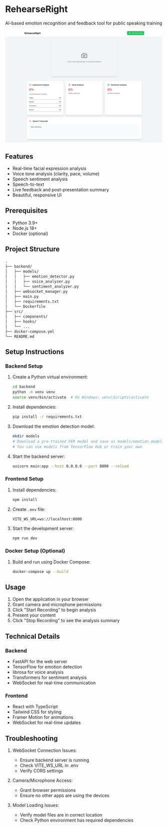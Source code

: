 # RehearseRight

AI-based emotion recognition and feedback tool for public speaking training

![RehearseRight - HomePage](image.jpeg)

## Features

- Real-time facial expression analysis
- Voice tone analysis (clarity, pace, volume)
- Speech sentiment analysis
- Speech-to-text
- Live feedback and post-presentation summary
- Beautiful, responsive UI

## Prerequisites

- Python 3.9+
- Node.js 18+
- Docker (optional)

## Project Structure

```
.
├── backend/
│   ├── models/
│   │   ├── emotion_detector.py
│   │   ├── voice_analyzer.py
│   │   └── sentiment_analyzer.py
│   ├── websocket_manager.py
│   ├── main.py
│   ├── requirements.txt
│   └── Dockerfile
├── src/
│   ├── components/
│   ├── hooks/
│   └── ...
├── docker-compose.yml
└── README.md
```

## Setup Instructions

### Backend Setup

1. Create a Python virtual environment:
   ```bash
   cd backend
   python -m venv venv
   source venv/bin/activate  # On Windows: venv\Scripts\activate
   ```

2. Install dependencies:
   ```bash
   pip install -r requirements.txt
   ```

3. Download the emotion detection model:
   ```bash
   mkdir models
   # Download a pre-trained FER model and save as models/emotion_model.h5
   # You can use models from TensorFlow Hub or train your own
   ```

4. Start the backend server:
   ```bash
   uvicorn main:app --host 0.0.0.0 --port 8000 --reload
   ```

### Frontend Setup

1. Install dependencies:
   ```bash
   npm install
   ```

2. Create `.env` file:
   ```
   VITE_WS_URL=ws://localhost:8000
   ```

3. Start the development server:
   ```bash
   npm run dev
   ```

### Docker Setup (Optional)

1. Build and run using Docker Compose:
   ```bash
   docker-compose up --build
   ```

## Usage

1. Open the application in your browser
2. Grant camera and microphone permissions
3. Click "Start Recording" to begin analysis
4. Present your content
5. Click "Stop Recording" to see the analysis summary

## Technical Details

### Backend

- FastAPI for the web server
- TensorFlow for emotion detection
- librosa for voice analysis
- Transformers for sentiment analysis
- WebSocket for real-time communication

### Frontend

- React with TypeScript
- Tailwind CSS for styling
- Framer Motion for animations
- WebSocket for real-time updates

## Troubleshooting

1. WebSocket Connection Issues:
   - Ensure backend server is running
   - Check VITE_WS_URL in .env
   - Verify CORS settings

2. Camera/Microphone Access:
   - Grant browser permissions
   - Ensure no other apps are using the devices

3. Model Loading Issues:
   - Verify model files are in correct location
   - Check Python environment has required dependencies
